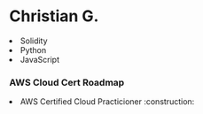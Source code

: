 # Christian G.
<li>Solidity</li>
<li>Python</li>
<li>JavaScript</li>

### AWS Cloud Cert Roadmap
<li>AWS Certified Cloud Practicioner :construction: </li>

<!---
ChristianGobin/ChristianGobin is a ✨ special ✨ repository because its `README.md` (this file) appears on your GitHub profile.
You can click the Preview link to take a look at your changes.
--->
